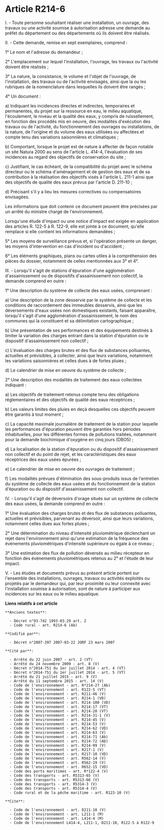# Article R214-6

I. - Toute personne souhaitant réaliser une installation, un ouvrage, des travaux ou une activité soumise à autorisation
adresse une demande au préfet du département ou des départements où ils doivent être réalisés.

II. - Cette demande, remise en sept exemplaires, comprend :

1° Le nom et l'adresse du demandeur ;

2° L'emplacement sur lequel l'installation, l'ouvrage, les travaux ou l'activité doivent être réalisés ;

3° La nature, la consistance, le volume et l'objet de l'ouvrage, de l'installation, des travaux ou de l'activité envisagés,
ainsi que la ou les rubriques de la nomenclature dans lesquelles ils doivent être rangés ;

4° Un document :

a) Indiquant les incidences directes et indirectes, temporaires et permanentes, du projet sur la ressource en eau, le milieu
aquatique, l'écoulement, le niveau et la qualité des eaux, y compris de ruissellement, en fonction des procédés mis en
oeuvre, des modalités d'exécution des travaux ou de l'activité, du fonctionnement des ouvrages ou installations, de la
nature, de l'origine et du volume des eaux utilisées ou affectées et compte tenu des variations saisonnières et climatiques ;

b) Comportant, lorsque le projet est de nature à affecter de façon notable un site Natura 2000 au sens de l'article L. 414-4,
l'évaluation de ses incidences au regard des objectifs de conservation du site ;

c) Justifiant, le cas échéant, de la compatibilité du projet avec le schéma directeur ou le schéma d'aménagement et de
gestion des eaux et de sa contribution à la réalisation des objectifs visés à l'article L. 211-1 ainsi que des objectifs de
qualité des eaux prévus par l'article D. 211-10 ;

d) Précisant s'il y a lieu les mesures correctives ou compensatoires envisagées.

Les informations que doit contenir ce document peuvent être précisées par un arrêté du ministre chargé de l'environnement.

Lorsqu'une étude d'impact ou une notice d'impact est exigée en application des articles R. 122-5 à R. 122-9, elle est jointe
à ce document, qu'elle remplace si elle contient les informations demandées ;

5° Les moyens de surveillance prévus et, si l'opération présente un danger, les moyens d'intervention en cas d'incident ou
d'accident ;

6° Les éléments graphiques, plans ou cartes utiles à la compréhension des pièces du dossier, notamment de celles mentionnées
aux 3° et 4°.

III. - Lorsqu'il s'agit de stations d'épuration d'une agglomération d'assainissement ou de dispositifs d'assainissement non
collectif, la demande comprend en outre :

1° Une description du système de collecte des eaux usées, comprenant :

a) Une description de la zone desservie par le système de collecte et les conditions de raccordement des immeubles desservis,
ainsi que les déversements d'eaux usées non domestiques existants, faisant apparaître, lorsqu'il s'agit d'une agglomération
d'assainissement, le nom des communes qui la constituent et sa délimitation cartographique ;

b) Une présentation de ses performances et des équipements destinés à limiter la variation des charges entrant dans la
station d'épuration ou le dispositif d'assainissement non collectif ;

c) L'évaluation des charges brutes et des flux de substances polluantes, actuelles et prévisibles, à collecter, ainsi que
leurs variations, notamment les variations saisonnières et celles dues à de fortes pluies ;

d) Le calendrier de mise en oeuvre du système de collecte ;

2° Une description des modalités de traitement des eaux collectées indiquant :

a) Les objectifs de traitement retenus compte tenu des obligations réglementaires et des objectifs de qualité des eaux
réceptrices ;

b) Les valeurs limites des pluies en deçà desquelles ces objectifs peuvent être garantis à tout moment ;

c) La capacité maximale journalière de traitement de la station pour laquelle les performances d'épuration peuvent être
garanties hors périodes inhabituelles, pour les différentes formes de pollutions traitées, notamment pour la demande
biochimique d'oxygène en cinq jours (DBO5) ;

d) La localisation de la station d'épuration ou du dispositif d'assainissement non collectif et du point de rejet, et les
caractéristiques des eaux réceptrices des eaux usées épurées ;

e) Le calendrier de mise en oeuvre des ouvrages de traitement ;

f) Les modalités prévues d'élimination des sous-produits issus de l'entretien du système de collecte des eaux usées et du
fonctionnement de la station d'épuration ou du dispositif d'assainissement non collectif.

IV. - Lorsqu'il s'agit de déversoirs d'orage situés sur un système de collecte des eaux usées, la demande comprend en outre :

1° Une évaluation des charges brutes et des flux de substances polluantes, actuelles et prévisibles, parvenant au déversoir,
ainsi que leurs variations, notamment celles dues aux fortes pluies ;

2° Une détermination du niveau d'intensité pluviométrique déclenchant un rejet dans l'environnement ainsi qu'une estimation
de la fréquence des événements pluviométriques d'intensité supérieure ou égale à ce niveau ;

3° Une estimation des flux de pollution déversés au milieu récepteur en fonction des événements pluviométriques retenus au 2°
et l'étude de leur impact.

V. - Les études et documents prévus au présent article portent sur l'ensemble des installations, ouvrages, travaux ou
activités exploités ou projetés par le demandeur qui, par leur proximité ou leur connexité avec l'installation soumise à
autorisation, sont de nature à participer aux incidences sur les eaux ou le milieu aquatique.

**Liens relatifs à cet article**

	**Anciens textes**:

	  - Décret n°93-742 1993-03-29 art. 2
	  - Code rural - art. R214-6 (Ab)

	**Codifié par**:

	  - Décret n°2007-397 2007-03-22 JORF 23 mars 2007

	**Cité par**:

	  - Arrêté du 22 juin 2007 - art. 2 (VT)
	  - Arrêté du 24 novembre 2009 - art. 8 (V)
	  - Décret n°2014-751 du 1er juillet 2014 - art. 4 (VT)
	  - Décret n°2014-751 du 1er juillet 2014 - art. 5 (VT)
	  - Arrêté du 21 juillet 2015 - art. 9 (V)
	  - Arrêté du 11 septembre 2015 - art. 14 (V)
	  - Code de l'environnement - art. R*214-27 (Ab)
	  - Code de l'environnement - art. R122-5 (VT)
	  - Code de l'environnement - art. R211-46 (V)
	  - Code de l'environnement - art. R214-1 (VD)
	  - Code de l'environnement - art. R214-100 (VD)
	  - Code de l'environnement - art. R214-17 (VT)
	  - Code de l'environnement - art. R214-20 (VT)
	  - Code de l'environnement - art. R214-31-1 (V)
	  - Code de l'environnement - art. R214-45 (V)
	  - Code de l'environnement - art. R214-53 (V)
	  - Code de l'environnement - art. R214-62 (VD)
	  - Code de l'environnement - art. R214-63 (V)
	  - Code de l'environnement - art. R214-71 (Ab)
	  - Code de l'environnement - art. R214-72 (Ab)
	  - Code de l'environnement - art. R214-99 (V)
	  - Code de l'environnement - art. R217-1 (V)
	  - Code de l'environnement - art. R217-10 (VD)
	  - Code de l'environnement - art. R562-14 (V)
	  - Code de l'environnement - art. R562-19 (V)
	  - Code de l'environnement - art. R652-15 (VD)
	  - Code des ports maritimes - art. R*122-4 (V)
	  - Code des transports - art. R5313-65 (V)
	  - Code des transports - art. R5313-66 (V)
	  - Code des transports - art. R5314-3 (V)
	  - Code des transports - art. R5314-4 (V)
	  - Code rural et de la pêche maritime - art. R123-10 (V)

	**Cite**:

	  - Code de l'environnement - art. D211-10 (V)
	  - Code de l'environnement - art. L211-1 (M)
	  - Code de l'environnement - art. L414-4 (M)
	  - Code de l'environnement L414-4, L211-1, D211-10, R122-5 à R122-9
